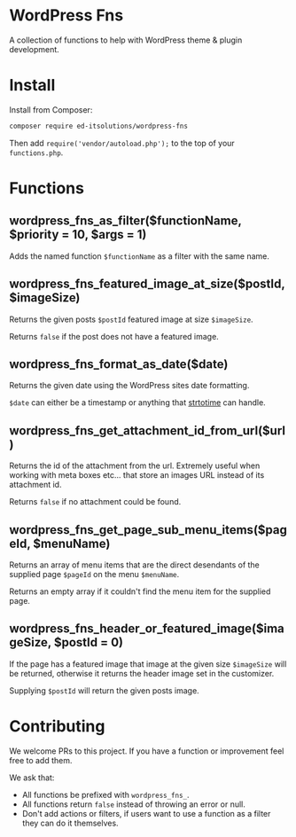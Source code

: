 # WordPress Fns

A collection of functions to help with WordPress theme & plugin development.

# Install

Install from Composer:

```bash
composer require ed-itsolutions/wordpress-fns
```

Then add `require('vendor/autoload.php');` to the top of your `functions.php`.

# Functions

## wordpress_fns_as_filter($functionName, $priority = 10, $args = 1)

Adds the named function `$functionName` as a filter with the same name.

## wordpress_fns_featured_image_at_size($postId, $imageSize)

Returns the given posts `$postId` featured image at size `$imageSize`.

Returns `false` if the post does not have a featured image.

## wordpress_fns_format_as_date($date)

Returns the given date using the WordPress sites date formatting.

`$date` can either be a timestamp or anything that [strtotime](https://www.php.net/manual/en/function.strtotime.php) can handle.

## wordpress_fns_get_attachment_id_from_url($url)

Returns the id of the attachment from the url. Extremely useful when working with meta boxes etc... that store an images URL instead of its attachment id.

Returns `false` if no attachment could be found.

## wordpress_fns_get_page_sub_menu_items($pageId, $menuName)

Returns an array of menu items that are the direct desendants of the supplied page `$pageId` on the menu `$menuName`.

Returns an empty array if it couldn't find the menu item for the supplied page.

## wordpress_fns_header_or_featured_image($imageSize, $postId = 0)

If the page has a featured image that image at the given size `$imageSize` will be returned, otherwise it returns the header image set in the customizer.

Supplying `$postId` will return the given posts image.

# Contributing

We welcome PRs to this project. If you have a function or improvement feel free to add them.

We ask that:

 - All functions be prefixed with `wordpress_fns_`.
 - All functions return `false` instead of throwing an error or null.
 - Don't add actions or filters, if users want to use a function as a filter they can do it themselves.
